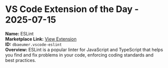 # VS Code Extension of the Day - 2025-07-15

**Name:** ESLint  
**Marketplace Link:** [View Extension](https://marketplace.visualstudio.com/items?itemName=dbaeumer.vscode-eslint)  
**ID:** `dbaeumer.vscode-eslint`  
**Overview:** ESLint is a popular linter for JavaScript and TypeScript that helps you find and fix problems in your code, enforcing coding standards and best practices.  

